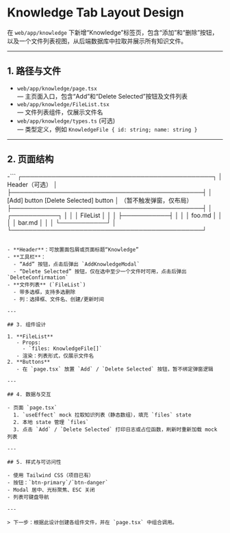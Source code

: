 
# Knowledge Tab Layout Design

在 `web/app/knowledge` 下新增“Knowledge”标签页，包含“添加”和“删除”按钮，以及一个文件列表视图，从后端数据库中拉取并展示所有知识文件。

---

## 1. 路径与文件

- `web/app/knowledge/page.tsx`  
  — 主页面入口，包含“Add”和“Delete Selected”按钮及文件列表  
- `web/app/knowledge/FileList.tsx`  
  — 文件列表组件，仅展示文件名  
- `web/app/knowledge/types.ts` (可选)  
  — 类型定义，例如 `KnowledgeFile { id: string; name: string }`

---

## 2. 页面结构

-```
┌─────────────────────────────────────────────┐
│ Header（可选）                              │
├─────────────────────────────────────────────┤
│ [Add] button   [Delete Selected] button     │ （暂不触发弹窗，仅布局）
├─────────────────────────────────────────────┤
│ ┌───────────┐                              │
│ │ FileList │                              │
│ ├───────────┤                              │
│ │ foo.md    │                              │
│ │ bar.md    │                              │
│ └───────────┘                              │
└─────────────────────────────────────────────┘
```

- **Header**：可放置面包屑或页面标题“Knowledge”  
- **工具栏**：  
  - “Add” 按钮，点击后弹出 `AddKnowledgeModal`  
  - “Delete Selected” 按钮，仅在选中至少一个文件时可用，点击后弹出 `DeleteConfirmation`  
- **文件列表** (`FileList`)  
  - 带多选框，支持多选删除  
  - 列：选择框、文件名、创建/更新时间  

---

## 3. 组件设计

1. **FileList**  
   - Props:  
     - `files: KnowledgeFile[]`  
   - 渲染：列表形式，仅展示文件名  
2. **Buttons**  
   - 在 `page.tsx` 放置 `Add` / `Delete Selected` 按钮，暂不绑定弹窗逻辑  

---

## 4. 数据与交互

- 页面 `page.tsx`  
  1. `useEffect` mock 拉取知识列表（静态数组），填充 `files` state  
  2. 本地 state 管理 `files`  
  3. 点击 `Add` / `Delete Selected` 打印日志或占位函数，刷新时重新加载 mock 列表  

---

## 5. 样式与可访问性

- 使用 Tailwind CSS（项目已有）  
- 按钮：`btn-primary`/`btn-danger`  
- Modal 居中、光标聚焦、ESC 关闭  
- 列表可键盘导航  

---

> 下一步：根据此设计创建各组件文件，并在 `page.tsx` 中组合调用。
